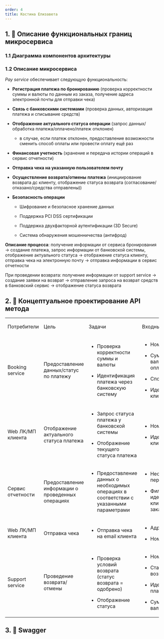 ```yaml
---
order: 4
title: Костина Елизавета
---
```


## 1\. 📖 Описание функциональных границ микросервиса

### 1\.1 Диаграмма компонентов архитектуры

<mermaid path="./fio-proektirovanie-api-2.mermaid" width="780px" height="248px"/>

### 1\.2 Описание микросервиса

*Pay service* обеспечивает следующую функциональность:

-  **Регистрация платежа по бронированию** (проверка корректности суммы и валюты по данным из заказа, получение адреса электронной почты для отправки чека)

-  **Связь с банковскими системами** (проверка данных, авторизация платежа и списывание средств)

-  **Отображение актуального статуса операции** (запрос данных/обработка платежа/оплачено/платеж отклонен)

   -  в случае, если платеж отклонен, предоставление возможности сменить способ оплаты или провести оплату ещё раз

-  **Финансовая учетность** (хранение и передача истории операций в сервис отчетности)

-  **Отправка чека на указанную пользователем почту**

-  **Осуществление возврата/отмены** **платежа** (инициирование возврата дс клиенту, отображение статуса возврата (согласование/отказано/средства отправлены))

-  **Безопасность операции**

   -  Шифрование и безопасное хранение данных

   -  Поддержка PCI DSS сертификации

   -  Поддержка двухфакторной аутентификации (3D Secure)

   -  Система обнаружения мошенничества (антифрод)

**Описание процесса**: получение информации от сервиса бронирования -> создание платежа, запрос информации от банковской системы, отображение актуального статуса -> отображение статуса клиенту, отправка чека на электронную почту -> отправка информации в сервис отчетности 

При проведении возврата: получение информации от support service -> создание заявки на возврат -> отправление запроса на возврат средств в банковский сервис -> отображение статуса возврата  

## 2\. 🧩 Концептуальное проектирование API метода

<table header="row">
<colgroup><col width="135"/><col width="194"/><col width="301"/><col width="192"/><col width="239"/></colgroup>
<tr>
<td>

Потребители

</td>
<td>

Цель

</td>
<td>

Задачи

</td>
<td>

Входные данные

</td>
<td>

Выходные данные

</td>
</tr>
<tr>
<td>

Booking service

</td>
<td>

Предоставление данных/статус по платежу

</td>
<td>

-  Проверка корректности суммы и валюты

-  Идентификация платежа через банковскую систему

</td>
<td>

-  Номер заказа

-  Сумма и валюта для оплаты

-  Способ оплаты

-  Идентификатор клиента

</td>
<td>

-  Номер заказа

-  Статус оплаты

-  Идентификатор платежа

</td>
</tr>
<tr>
<td>

Web ЛК/МП клиента

</td>
<td>

Отображение актуального статуса платежа

</td>
<td>

-  Запрос статуса платежа у банковской системы

-  Отображение текущего статуса платежа

</td>
<td>

-  Номер заказа

-  Идентификатор клиента

</td>
<td>

-  Статус платежа, полученный от банковской системы

</td>
</tr>
<tr>
<td>

Сервис отчетности

</td>
<td>

Предоставление информации о проведенных операциях

</td>
<td>

-  Предоставление данных о необходимых операциях в соответствии с указанными параметрами

</td>
<td>

-  Необходимый период

-  Фильтр по идентификатору клиента/номеру заказа/сумме

</td>
<td>

-  Номер заказа

-  Идентификатор клиента

-  Сумма и валюта

</td>
</tr>
<tr>
<td>

Web ЛК/МП клиента

</td>
<td>

Отправка чека

</td>
<td>

-  Отправка чека на email клиента

</td>
<td>

-  Адрес email

-  Номер заказа

</td>
<td>

-  Статус заказа

-  Чек о покупке

</td>
</tr>
<tr>
<td>

Support service

</td>
<td>

Проведение возврата/отмены

</td>
<td>

-  Проверка условий возврата (статус возврата = одобрено)

-  Отображение статуса

</td>
<td>

-  Номер заказа

-  Статус возврата

-  Идентификатор платежа

-  Сумма и валюта

</td>
<td>

-  Статус возврата (согласование/отказано/средства отправлены)

-  Идентификатор возврата

</td>
</tr>
</table>

## 3\. 🤝 Swagger

<openapi src="./fio-proektirovanie-api-2.yaml" flag="true"/>

### 